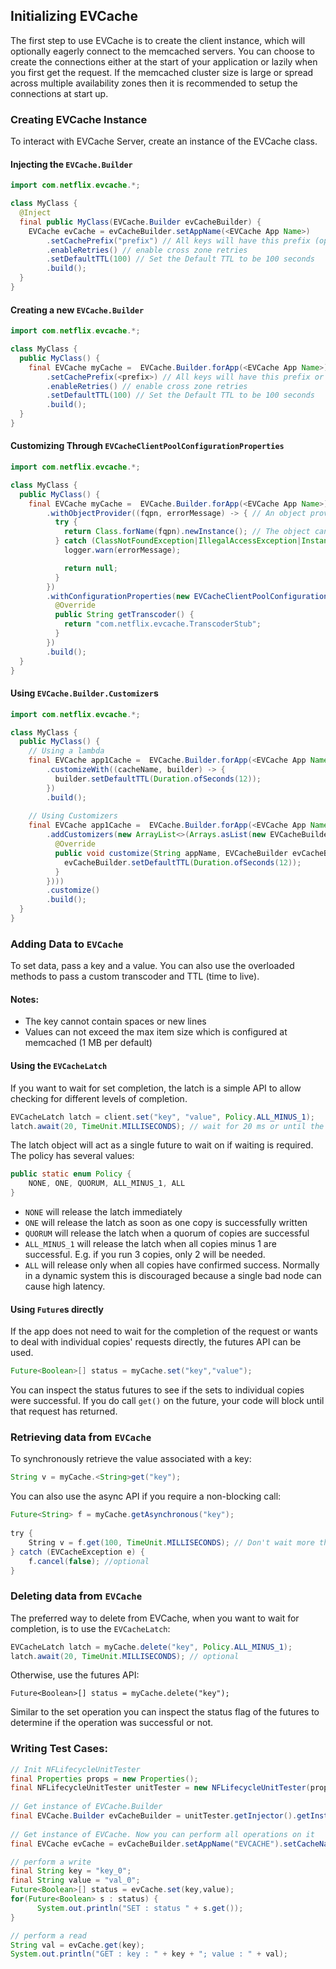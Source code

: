 ## Initializing EVCache

The first step to use EVCache is to create the client instance, which will optionally eagerly connect to the memcached servers. You can choose to create the connections either at the start of your application or lazily when you first get the request. If the memcached cluster size is large or spread across multiple availability zones then it is recommended to setup the connections at start up. 

### Creating EVCache Instance

To interact with EVCache Server, create an instance of the EVCache class.

#### Injecting the `EVCache.Builder`

```java
import com.netflix.evcache.*;

class MyClass {
  @Inject
  final public MyClass(EVCache.Builder evCacheBuilder) {
    EVCache evCache = evCacheBuilder.setAppName(<EVCache App Name>)
        .setCachePrefix("prefix") // All keys will have this prefix (optional) 
        .enableRetries() // enable cross zone retries
        .setDefaultTTL(100) // Set the Default TTL to be 100 seconds
        .build();
  }
}
```

#### Creating a new `EVCache.Builder` 

```java
import com.netflix.evcache.*;

class MyClass {
  public MyClass() {
    final EVCache myCache =  EVCache.Builder.forApp(<EVCache App Name>)
        .setCachePrefix(<prefix>) // All keys will have this prefix or null 
        .enableRetries() // enable cross zone retries
        .setDefaultTTL(100) // Set the Default TTL to be 100 seconds
        .build();
  }
}
```

#### Customizing Through `EVCacheClientPoolConfigurationProperties`

```java
import com.netflix.evcache.*;

class MyClass {
  public MyClass() {
    final EVCache myCache =  EVCache.Builder.forApp(<EVCache App Name>)
        .withObjectProvider((fqpn, errorMessage) -> { // An object provider is needed to instantiate the transcoder in the configuration properties below
          try {
            return Class.forName(fqpn).newInstance(); // The object can instead be instantiated through the DI framework being used
          } catch (ClassNotFoundException|IllegalAccessException|InstantiationException e) {
            logger.warn(errorMessage);

            return null;
          }
        })
        .withConfigurationProperties(new EVCacheClientPoolConfigurationProperties() {
          @Override
          public String getTranscoder() {
            return "com.netflix.evcache.TranscoderStub";
          }
        })
        .build();
  }
}
```

#### Using `EVCache.Builder.Customizer`s

```java
import com.netflix.evcache.*;

class MyClass {
  public MyClass() {
    // Using a lambda
    final EVCache app1Cache =  EVCache.Builder.forApp(<EVCache App Name 1>)
        .customizeWith((cacheName, builder) -> {
          builder.setDefaultTTL(Duration.ofSeconds(12));
        })
        .build();
    
    // Using Customizers
    final EVCache app1Cache =  EVCache.Builder.forApp(<EVCache App Name 1>)
        .addCustomizers(new ArrayList<>(Arrays.asList(new EVCacheBuilder.Customizer() {
          @Override
          public void customize(String appName, EVCacheBuilder evCacheBuilder) {
            evCacheBuilder.setDefaultTTL(Duration.ofSeconds(12));
          }
        })))
        .customize()
        .build();
  }
}
```

### Adding Data to `EVCache`

To set data, pass a key and a value. You can also use the overloaded methods to pass a custom transcoder and TTL (time to live).

#### Notes:

* The key cannot contain spaces or new lines
* Values can not exceed the max item size which is configured at memcached (1 MB per default)

#### Using the `EVCacheLatch`

If you want to wait for set completion, the latch is a simple API to allow checking for different levels of completion.

```java
EVCacheLatch latch = client.set("key", "value", Policy.ALL_MINUS_1);
latch.await(20, TimeUnit.MILLISECONDS); // wait for 20 ms or until the policy is fulfilled, whichever is shorter
```

The latch object will act as a single future to wait on if waiting is required. The policy has several values:

```java
public static enum Policy {
    NONE, ONE, QUORUM, ALL_MINUS_1, ALL
}
```

* `NONE` will release the latch immediately
* `ONE` will release the latch as soon as one copy is successfully written
* `QUORUM` will release the latch when a quorum of copies are successful
* `ALL_MINUS_1` will release the latch when all copies minus 1 are successful. E.g. if you run 3 copies, only 2 will be needed.
* `ALL` will release only when all copies have confirmed success. Normally in a dynamic system this is discouraged because a single bad node can cause high latency.

#### Using `Future`s directly

If the app does not need to wait for the completion of the request or wants to deal with individual copies' requests directly, the futures API can be used.

```java
Future<Boolean>[] status = myCache.set("key","value");
```
You can inspect the status futures to see if the sets to individual copies were successful. If you do call `get()` on the future, your code will block until that request has returned.

### Retrieving data from `EVCache`

To synchronously retrieve the value associated with a key:

```java
String v = myCache.<String>get("key");
```

You can also use the async API if you require a non-blocking call:

```java
Future<String> f = myCache.getAsynchronous("key");
 
try {
    String v = f.get(100, TimeUnit.MILLISECONDS); // Don't wait more than 100 ms
} catch (EVCacheException e) {
    f.cancel(false); //optional
}
```

### Deleting data from `EVCache`

The preferred way to delete from EVCache, when you want to wait for completion, is to use the `EVCacheLatch`:

```java
EVCacheLatch latch = myCache.delete("key", Policy.ALL_MINUS_1);
latch.await(20, TimeUnit.MILLISECONDS); // optional
```

Otherwise, use the futures API:

```property
Future<Boolean>[] status = myCache.delete("key");
```

Similar to the set operation you can inspect the status flag of the futures to determine if the operation was successful or not. 

### Writing Test Cases:

```java
// Init NFLifecycleUnitTester 
final Properties props = new Properties();
final NFLifecycleUnitTester unitTester = new NFLifecycleUnitTester(props);
 
// Get instance of EVCache.Builder
final EVCache.Builder evCacheBuilder = unitTester.getInjector().getInstance(EVCache.Builder.class);
 
// Get instance of EVCache. Now you can perform all operations on it
final EVCache evCache = evCacheBuilder.setAppName("EVCACHE").setCacheName("cid").enableZoneFallback().build();

// perform a write
final String key = "key_0";
final String value = "val_0";
Future<Boolean>[] status = evCache.set(key,value);
for(Future<Boolean> s : status) {
      System.out.println("SET : status " + s.get());
}

// perform a read
String val = evCache.get(key);
System.out.println("GET : key : " + key + "; value : " + val);

```
